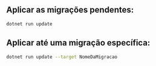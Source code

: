 ﻿
## Aplicar as migrações pendentes:
``` Bash
dotnet run update
```
## Aplicar até uma migração específica:
``` Bash
dotnet run update --target NomeDaMigracao
```
